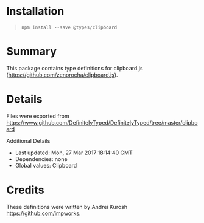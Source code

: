 # Installation
> `npm install --save @types/clipboard`

# Summary
This package contains type definitions for clipboard.js (https://github.com/zenorocha/clipboard.js).

# Details
Files were exported from https://www.github.com/DefinitelyTyped/DefinitelyTyped/tree/master/clipboard

Additional Details
 * Last updated: Mon, 27 Mar 2017 18:14:40 GMT
 * Dependencies: none
 * Global values: Clipboard

# Credits
These definitions were written by Andrei Kurosh <https://github.com/impworks>.
